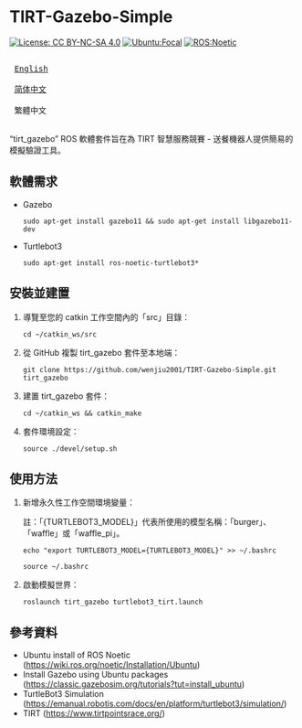 # TIRT-Gazebo-Simple

[![License: CC BY-NC-SA 4.0](https://img.shields.io/badge/License-CC_BY--NC--SA_4.0-lightgrey.svg)](https://creativecommons.org/licenses/by-nc-sa/4.0/)
[![Ubuntu:Focal](https://img.shields.io/badge/Ubuntu-Focal-brightgreen)](https://releases.ubuntu.com/focal/)
[![ROS:Noetic](https://img.shields.io/badge/ROS-Noetic-blue)](https://wiki.ros.org/noetic/Installation/Ubuntu)

<kbd> <br> [English][en] <br> </kbd>
<kbd> <br> [简体中文][zh-CN] <br> </kbd>
<kbd> <br> 繁體中文 <br> </kbd>

[en]: README.md
[zh-CN]: README_zh-CN.md

“tirt_gazebo” ROS 軟體套件旨在為 TIRT 智慧服務競賽 - 送餐機器人提供簡易的模擬驗證工具。

## 軟體需求

- Gazebo
   ```
   sudo apt-get install gazebo11 && sudo apt-get install libgazebo11-dev
   ```
- Turtlebot3
   ```
   sudo apt-get install ros-noetic-turtlebot3*
   ```

## 安裝並建置

1. 導覽至您的 catkin 工作空間內的「src」目錄：
   ```
   cd ~/catkin_ws/src
   ```
2. 從 GitHub 複製 tirt_gazebo 套件至本地端：
   ```
   git clone https://github.com/wenjiu2001/TIRT-Gazebo-Simple.git tirt_gazebo
   ```
3. 建置 tirt_gazebo 套件：
   ```
   cd ~/catkin_ws && catkin_make
   ```
4. 套件環境設定：
   ```
   source ./devel/setup.sh
   ```

## 使用方法

1. 新增永久性工作空間環境變量：

   註：「{TURTLEBOT3_MODEL}」代表所使用的模型名稱：「burger」、「waffle」或「waffle_pi」。
   ```
   echo "export TURTLEBOT3_MODEL={TURTLEBOT3_MODEL}" >> ~/.bashrc
   ```
   ```
   source ~/.bashrc
   ```
2. 啟動模擬世界：
   ```
   roslaunch tirt_gazebo turtlebot3_tirt.launch
   ```
   
## 參考資料

- Ubuntu install of ROS Noetic (https://wiki.ros.org/noetic/Installation/Ubuntu)
- Install Gazebo using Ubuntu packages (https://classic.gazebosim.org/tutorials?tut=install_ubuntu)
- TurtleBot3 Simulation (https://emanual.robotis.com/docs/en/platform/turtlebot3/simulation/)
- TIRT (https://www.tirtpointsrace.org/)
